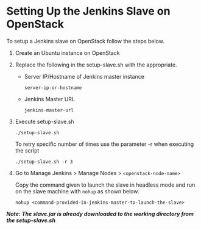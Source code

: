 # Setting Up the Jenkins Slave on OpenStack

To setup a Jenkins slave on OpenStack follow the steps below.

1. Create an Ubuntu instance on OpenStack
2. Replace the following in the setup-slave.sh with the appropriate.
    - Server IP/Hostname of Jenkins master instance

      `server-ip-or-hostname`

    - Jenkins Master URL

      `jenkins-master-url`

3. Execute setup-slave.sh

    `./setup-slave.sh`
    
    To retry specific number of times use the parameter -r when executing the script
    
     `./setup-slave.sh -r 3`

4. Go to Manage Jenkins > Manage Nodes > `<openstack-node-name>`

    Copy the command given to launch the slave in headless mode and run on the slave machine with `nohup` as shown below.

    `nohup <command-provided-in-jenkins-master-to-launch-the-slave>`

_**Note: The slave.jar is already downloaded to the working directory from the  setup-slave.sh**_
